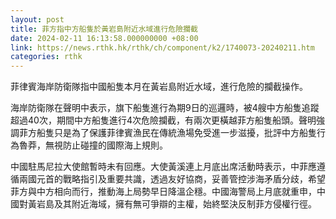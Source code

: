 ```yaml
---
layout: post
title: 菲方指中方船隻於黃岩島附近水域進行危險攔截
date: 2024-02-11 16:13:58.000000000 +08:00
link: https://news.rthk.hk/rthk/ch/component/k2/1740073-20240211.htm
categories: rthk
---
```


菲律賓海岸防衛隊指中國船隻本月在黃岩島附近水域，進行危險的攔截操作。

海岸防衛隊在聲明中表示，旗下船隻進行為期9日的巡邏時，被4艘中方船隻追蹤超過40次，期間中方船隻進行4次危險攔截，有兩次更橫越菲方船隻船頭。聲明強調菲方船隻只是為了保護菲律賓漁民在傳統漁場免受進一步滋擾，批評中方船隻行為魯莽，無視防止碰撞的國際海上規則。

中國駐馬尼拉大使館暫時未有回應。大使黃溪連上月底出席活動時表示，中菲應遵循兩國元首的戰略指引及重要共識，透過友好協商，妥善管控涉海矛盾分歧，希望菲方與中方相向而行，推動海上局勢早日降溫企穩。中國海警局上月底就重申，中國對黃岩島及其附近海域，擁有無可爭辯的主權，始終堅決反制菲方侵權行徑。
